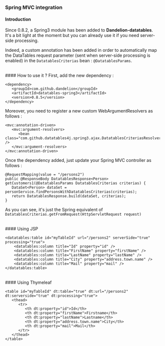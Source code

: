 ### Spring MVC integration

#### Introduction
Since 0.8.2, a Spring3 module has been added to <strong>Dandelion-datatables</strong>. It's a bit light at the moment but you can already use it if you need server-side processing.

Indeed, a custom annotation has been added in order to automatically map the DataTables request parameter (sent when server-side processing is enabled) in the `DatatablesCriterias` bean : `@DatatablesParams`.

<br /> 
#### How to use it ?
First, add the new dependency :

	<dependency>
	   <groupId>com.github.dandelion</groupId>
	   <artifactId>datatables-spring3</artifactId>
	   <version>0.8.5</version>
	</dependency>

Moreover, you need to register a new custom WebArgumentResolvers as follows :
      
	<mvc:annotation-driven>
	   <mvc:argument-resolvers>
	      <bean class="com.github.datatables4j.spring3.ajax.DatatablesCriteriasResolver" />
	   </mvc:argument-resolvers>
	</mvc:annotation-driven>

Once the dependency added, just update your Spring MVC controller as follows :
     
	@RequestMapping(value = "/persons2")
	public @ResponseBody DatatablesResponse<Person> getCustomers1(@DatatablesParams DatatablesCriterias criterias) {
	   DataSet<Person> dataSet = personService.findPersonsWithDatatablesCriterias(criterias);
	   return DatatablesResponse.build(dataSet, criterias);
	}

As you can see, it's just the Spring equivalent of `DatatablesCriterias.getFromRequest(HttpServletRequest request)`

<br /> 
#### Using JSP
	
	<datatables:table id="myTableId" url="/persons2" serverSide="true" processing="true">
	    <datatables:column title="Id" property="id" />
	    <datatables:column title="FirstName" property="firstName" />
	    <datatables:column title="LastName" property="lastName" />
	    <datatables:column title="City" property="address.town.name" />
	    <datatables:column title="Mail" property="mail" />
	</datatables:table>

<br /> 
#### Using Thymeleaf
   
	<table id="myTableId" dt:table="true" dt:url="/persons2" dt:serverside="true" dt:processing="true">
	   <thead>
	      <tr>
	         <th dt:property="id">Id</th>
	         <th dt:property="firstName">Firstname</th>
	         <th dt:property="lastName">Lastname</th>
	         <th dt:property="address.town.name">City</th>
	         <th dt:property="mail">Mail</th>
	      </tr>
	   </thead>
	</table>

